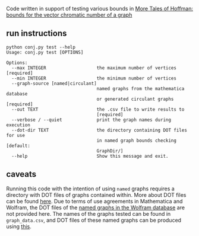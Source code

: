 Code written in support of testing various bounds in [More Tales of Hoffman: bounds for the vector chromatic number of a graph](https://arxiv.org/abs/1812.02613)

## run instructions
```
python conj.py test --help
Usage: conj.py test [OPTIONS]

Options:
  --max INTEGER                   the maximum number of vertices  [required]
  --min INTEGER                   the minimum number of vertices
  --graph-source [named|circulant]
                                  named graphs from the mathematica database
                                  or generated circulant graphs  [required]
  --out TEXT                      the .csv file to write results to
                                  [required]
  --verbose / --quiet             print the graph names during execution
  --dot-dir TEXT                  the directory containing DOT files for use
                                  in named graph bounds checking  [default:
                                  GraphDir/]
  --help                          Show this message and exit.
```
  
## caveats
Running this code with the intention of using `named` graphs requires a directory with DOT files of graphs contained within. More about DOT files can be found [here](https://en.wikipedia.org/wiki/DOT_%28graph_description_language%29). Due to terms of use agreements in Mathematica and Wolfram, the DOT files of the [named graphs in the Wolfram database](https://reference.wolfram.com/language/ref/GraphData.html) are not provided here. The names of the graphs tested can be found in `graph_data.csv`, and DOT files of these named graphs can be produced using [this](https://reference.wolfram.com/language/ref/format/DOT.html).
